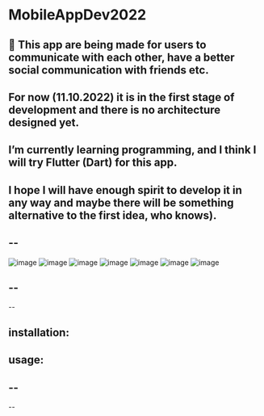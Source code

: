 # MobileAppDev2022

👋
This app are being made for users to communicate with each other, have a better social communication with friends etc.
--
For now (11.10.2022) it is in the first stage of development and there is no architecture designed yet. 
--
I’m currently learning programming, and I think I will try Flutter (Dart) for this app.
--
I hope I will have enough spirit to develop it in any way and maybe there will be something alternative to the first idea, who knows).
--
--
--
![image](https://user-images.githubusercontent.com/76650720/195148425-94885853-809b-45d5-9d7d-64909445b93d.png)
![image](https://user-images.githubusercontent.com/76650720/195148845-f570b97a-b32d-46f1-be50-02b368593382.png)
![image](https://user-images.githubusercontent.com/76650720/195148856-7e7dc736-9b0a-4ed7-b7ca-1f3068c02180.png)
![image](https://user-images.githubusercontent.com/76650720/195148869-d1dc886d-6249-49e8-8d7d-14f749613923.png)
![image](https://user-images.githubusercontent.com/76650720/195148877-33ec62a3-8f32-435a-941f-bdc3907d3c55.png)
![image](https://user-images.githubusercontent.com/76650720/195148895-00f780aa-3a09-48c8-aeda-f0365ad5f895.png)
![image](https://user-images.githubusercontent.com/76650720/195148917-4f522c90-2071-4323-a33c-3d93d4d18987.png)



--
--
--

installation:
-

usage:
-

--
--
--
